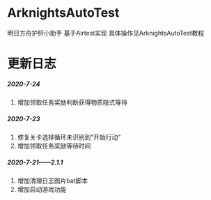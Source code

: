 # ArknightsAutoTest
明日方舟护肝小助手
基于Airtest实现
具体操作见ArknightsAutoTest教程
# 更新日志
##### 2020-7-24
1. 增加领取任务奖励判断获得物质隐式等待
##### 2020-7-23
1. 修复关卡选择循环未识别到“开始行动”
2. 增加领取任务奖励等待时间

##### 2020-7-21——2.1.1
1. 增加清理日志图片bat脚本
2. 增加启动游戏功能
